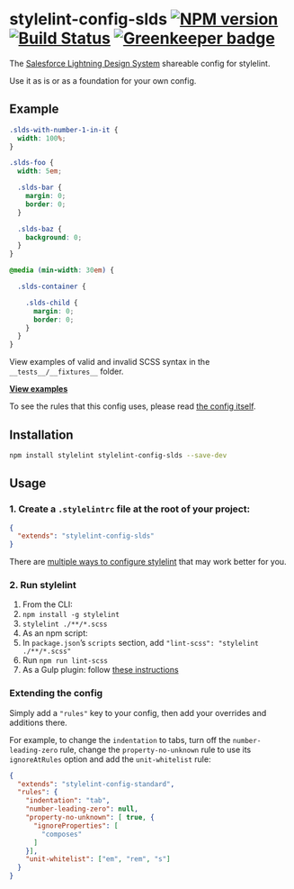 # stylelint-config-slds [![NPM version](http://img.shields.io/npm/v/stylelint-config-standard.svg)](https://www.npmjs.org/package/stylelint-config-slds) [![Build Status](https://travis-ci.org/salesforce-ux/stylelint-config-slds.svg?branch=master)](https://travis-ci.org/salesforce-ux/stylelint-config-slds) [![Greenkeeper badge](https://badges.greenkeeper.io/salesforce-ux/stylelint-config-slds.svg)](https://greenkeeper.io/)

The [Salesforce Lightning Design System](https://www.lightningdesignsystem.com) shareable config for stylelint.

Use it as is or as a foundation for your own config.

## Example

```scss
.slds-with-number-1-in-it {
  width: 100%;
}

.slds-foo {
  width: 5em;

  .slds-bar {
    margin: 0;
    border: 0;
  }

  .slds-baz {
    background: 0;
  }
}

@media (min-width: 30em) {

  .slds-container {

    .slds-child {
      margin: 0;
      border: 0;
    }
  }
}

```

View examples of valid and invalid SCSS syntax in the `__tests__/__fixtures__` folder.

**[View examples](https://github.com/salesforce-ux/stylelint-config-slds/tree/master/__tests__/__fixtures__)**

To see the rules that this config uses, please read [the config itself](https://github.com/salesforce-ux/stylelint-config-slds/blob/master/stylelint.config.js).

## Installation

```bash
npm install stylelint stylelint-config-slds --save-dev
```

## Usage

### 1. Create a `.stylelintrc` file at the root of your project:

```json
{
  "extends": "stylelint-config-slds"
}
```

There are [multiple ways to configure stylelint](https://stylelint.io/user-guide/configuration/) that may work better for you.

### 2. Run stylelint

1. From the CLI:
  1. `npm install -g stylelint`
  1. `stylelint ./**/*.scss`
1. As an npm script:
  1. In `package.json`’s `scripts` section, add `"lint-scss": "stylelint ./**/*.scss"`
  1. Run `npm run lint-scss`
1. As a Gulp plugin: follow [these instructions](https://github.com/olegskl/gulp-stylelint)

### Extending the config

Simply add a `"rules"` key to your config, then add your overrides and additions there.

For example, to change the `indentation` to tabs, turn off the `number-leading-zero` rule, change the `property-no-unknown` rule to use its `ignoreAtRules` option and add the `unit-whitelist` rule:

```json
{
  "extends": "stylelint-config-standard",
  "rules": {
    "indentation": "tab",
    "number-leading-zero": null,
    "property-no-unknown": [ true, {
      "ignoreProperties": [
        "composes"
      ]
    }],
    "unit-whitelist": ["em", "rem", "s"]
  }
}
```
